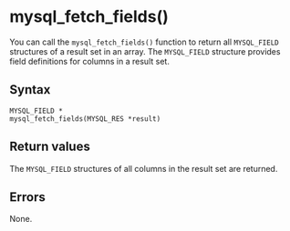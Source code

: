 mysql_fetch_fields() 
=========================================

You can call the `mysql_fetch_fields()` function to return all `MYSQL_FIELD` structures of a result set in an array. The `MYSQL_FIELD` structure provides field definitions for columns in a result set. 

Syntax 
---------------------------

```unknow
MYSQL_FIELD *
mysql_fetch_fields(MYSQL_RES *result)
```



Return values 
----------------------------------

The `MYSQL_FIELD` structures of all columns in the result set are returned.

Errors 
---------------------------

None.
